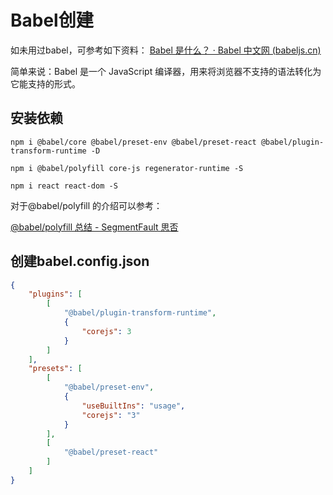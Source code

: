 # Babel创建

如未用过babel，可参考如下资料：
[Babel 是什么？ · Babel 中文网 (babeljs.cn)](https://www.babeljs.cn/docs/)

简单来说：Babel 是一个 JavaScript 编译器，用来将浏览器不支持的语法转化为它能支持的形式。



## 安装依赖

```
npm i @babel/core @babel/preset-env @babel/preset-react @babel/plugin-transform-runtime -D

npm i @babel/polyfill core-js regenerator-runtime -S  

npm i react react-dom -S
```

对于@babel/polyfill 的介绍可以参考：

[@babel/polyfill 总结 - SegmentFault 思否](https://segmentfault.com/a/1190000017457575?utm_source=tag-newest)



## 创建babel.config.json

```json
{
    "plugins": [
        [
            "@babel/plugin-transform-runtime",
            {
                "corejs": 3
            }
        ]
    ],
    "presets": [
        [
            "@babel/preset-env",
            {
                "useBuiltIns": "usage",
                "corejs": "3"
            }
        ],
        [
            "@babel/preset-react"
        ]
    ]
}
```

